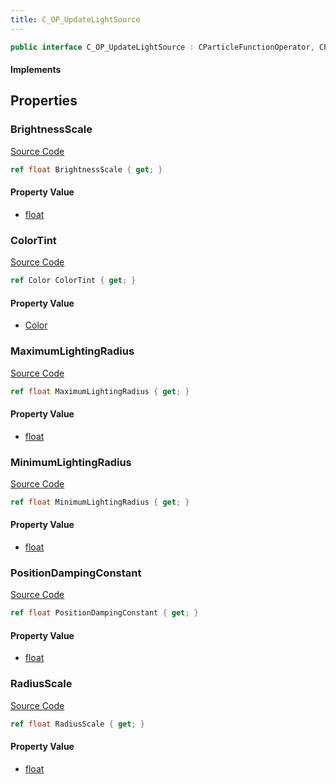 ```yaml
---
title: C_OP_UpdateLightSource
---
```


```csharp
public interface C_OP_UpdateLightSource : CParticleFunctionOperator, CParticleFunction, ISchemaClass<CParticleFunction>, ISchemaClass<CParticleFunctionOperator>, ISchemaClass<C_OP_UpdateLightSource>, ISchemaField, ISchemaClass, INativeHandle
```

#### Implements

## Properties

### BrightnessScale

[Source Code](https://github.com/swiftly-solution/swiftlys2/blob/main/managed/src/SwiftlyS2.Generated/Schemas/Interfaces/C_OP_UpdateLightSource.cs#L19)

```csharp
ref float BrightnessScale { get; }
```

#### Property Value

- [float](https://learn.microsoft.com/dotnet/api/system.single)

### ColorTint

[Source Code](https://github.com/swiftly-solution/swiftlys2/blob/main/managed/src/SwiftlyS2.Generated/Schemas/Interfaces/C_OP_UpdateLightSource.cs#L17)

```csharp
ref Color ColorTint { get; }
```

#### Property Value

- [Color](/docs/api/shared/natives/color)

### MaximumLightingRadius

[Source Code](https://github.com/swiftly-solution/swiftlys2/blob/main/managed/src/SwiftlyS2.Generated/Schemas/Interfaces/C_OP_UpdateLightSource.cs#L25)

```csharp
ref float MaximumLightingRadius { get; }
```

#### Property Value

- [float](https://learn.microsoft.com/dotnet/api/system.single)

### MinimumLightingRadius

[Source Code](https://github.com/swiftly-solution/swiftlys2/blob/main/managed/src/SwiftlyS2.Generated/Schemas/Interfaces/C_OP_UpdateLightSource.cs#L23)

```csharp
ref float MinimumLightingRadius { get; }
```

#### Property Value

- [float](https://learn.microsoft.com/dotnet/api/system.single)

### PositionDampingConstant

[Source Code](https://github.com/swiftly-solution/swiftlys2/blob/main/managed/src/SwiftlyS2.Generated/Schemas/Interfaces/C_OP_UpdateLightSource.cs#L27)

```csharp
ref float PositionDampingConstant { get; }
```

#### Property Value

- [float](https://learn.microsoft.com/dotnet/api/system.single)

### RadiusScale

[Source Code](https://github.com/swiftly-solution/swiftlys2/blob/main/managed/src/SwiftlyS2.Generated/Schemas/Interfaces/C_OP_UpdateLightSource.cs#L21)

```csharp
ref float RadiusScale { get; }
```

#### Property Value

- [float](https://learn.microsoft.com/dotnet/api/system.single)

